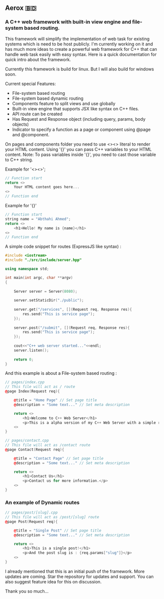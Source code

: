 ## Aerox 🇧🇩
### A C++ web framework with built-in view engine and file-system based routing.

This framework will simplify the implementation of web task for existing systems which is need to be host publicly. I'm currently working on it and has much more ideas to create a powerful web framework for C++ that can handle web task easily with easy syntax. Here is a quick documentation for quick intro about the framework. 

Currently this framework is build for linux. But I will also build for windows soon.

Current special Features:
- File-system based routing
- File-system based dynamic routing
- Components feature to split views and use globally
- Built-in view engine that supports JSX like syntax on C++ files.
- API route can be created
- Has Request and Response object (including query, params, body objects)
- Indicator to specify a function as a page or component using @page and @component.

On pages and components folder you need to use <><> literal to render your HTML content. Using '{}' you can pass C++ variables to your HTML content. 
Note: To pass variables inside '{}', you need to cast those variable to C++ string.

Example for '<><>';
```cpp
// Function start
return <>
    Your HTML content goes here...
<>
// Function end
```

Example for '{}'
```cpp
// Function start
string name = "Abthahi Ahmed";
return <>
    <h1>Hello! My name is {name}</h1>
<>
// Function end
```


A simple code snippet for routes (ExpressJS like syntax) : 
```cpp
#include <iostream>
#include "./src/include/server.hpp"

using namespace std;

int main(int argc, char **argv)
{
	
	Server server = Server(8080);
	
	server.setStaticDir("./public");
	
	server.get("/services", [](Request req, Response res){
		res.send("This is service page");
	});
	
	server.post("/submit", [](Request req, Response res){
		res.send("This is service page");
	});
	
	cout<<"C++ web server started..."<<endl;
	server.listen();
	
	return 0;
}
```

And this example is about a File-system based routing : 
```cpp
// pages/index.cpp
// This file will act as / route
@page Index(Request req){

    @title = "Home Page" // Set page title
    @description = "Some text..." // Set meta description

    return <>
        <h1>Welcome to C++ Web Server</h1>
        <p>This is a alpha version of my C++ Web Server with a simple render Engine!</p>
    <>
}
```

```cpp
// pages/contact.cpp
// This file will act as /contact route
@page Contact(Request req){

    @title = "Contact Page" // Set page title
    @description = "Some text..." // Set meta description

    return <>
        <h1>Contact Us</h1>
        <p>Contact us for more information.</p>
    <>
}
```
### An example of Dynamic routes
```cpp
// pages/post/[slug].cpp
// This file will act as /post/[slug] route
@page Post(Request req){

    @title = "Single Post" // Set page title
    @description = "Some text..." // Set meta description

    return <>
        <h1>This is a single post!</h1>
        <p>And the post slug is : {req.params["slug"]}</p>
    <>
}
```

I already mentioned that this is an initial push of the framework. More updates are coming. Star the repository for updates and support. You can also suggest feature idea for this on discussion.

Thank you so much...

